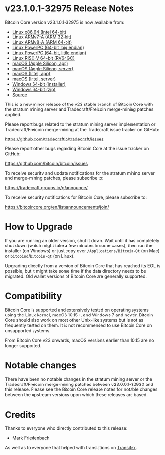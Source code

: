 v23.1.0.1-32975 Release Notes
=============================

Bitcoin Core version v23.1.0.1-32975 is now available from:

  * [Linux x86_64 (Intel 64-bit)](https://s3.amazonaws.com/in.freico.stable/bitcoin-v23.1.0.1-32975-x86_64-linux-gnu.tar.gz)
  * [Linux ARMv7-A (ARM 32-bit)](https://s3.amazonaws.com/in.freico.stable/bitcoin-v23.1.0.1-32975-arm-linux-gnueabihf.tar.gz)
  * [Linux ARMv8-A (ARM 64-bit)](https://s3.amazonaws.com/in.freico.stable/bitcoin-v23.1.0.1-32975-aarch64-linux-gnu.tar.gz)
  * [Linux PowerPC (64-bit, big endian)](https://s3.amazonaws.com/in.freico.stable/bitcoin-v23.1.0.1-32975-powerpc64-linux-gnu.tar.gz)
  * [Linux PowerPC (64-bit, little endian)](https://s3.amazonaws.com/in.freico.stable/bitcoin-v23.1.0.1-32975-powerpc64le-linux-gnu.tar.gz)
  * [Linux RISC-V 64-bit (RV64GC)](https://s3.amazonaws.com/in.freico.stable/bitcoin-v23.1.0.1-32975-riscv64-linux-gnu.tar.gz)
  * [macOS (Apple Silicon, app)](https://s3.amazonaws.com/in.freico.stable/bitcoin-v23.1.0.1-32975-arm64-apple-darwin.dmg)
  * [macOS (Apple Silicon, server)](https://s3.amazonaws.com/in.freico.stable/bitcoin-v23.1.0.1-32975-arm64-apple-darwin.tar.gz)
  * [macOS (Intel, app)](https://s3.amazonaws.com/in.freico.stable/bitcoin-v23.1.0.1-32975-x86_64-apple-darwin.dmg)
  * [macOS (Intel, server)](https://s3.amazonaws.com/in.freico.stable/bitcoin-v23.1.0.1-32975-x86_64-apple-darwin.tar.gz)
  * [Windows 64-bit (installer)](https://s3.amazonaws.com/in.freico.stable/bitcoin-v23.1.0.1-32975-win64-setup.exe)
  * [Windows 64-bit (zip)](https://s3.amazonaws.com/in.freico.stable/bitcoin-v23.1.0.1-32975-win64.zip)
  * [Source](https://github.com/tradecraftio/tradecraft/archive/bitcoin-v23.1.0.1-32975.zip)

This is a new minor release of the v23 stable branch of Bitcoin Core with the
stratum mining server and Tradecraft/Freicoin merge-mining patches applied.

Please report bugs related to the stratum mining server implementation or
Tradecraft/Freicoin merge-mining at the Tradecraft issue tracker on GitHub:

  <https://github.com/tradecraftio/tradecraft/issues>

Please report other bugs regarding Bitcoin Core at the issue tracker on GitHub:

  <https://github.com/bitcoin/bitcoin/issues>

To receive security and update notifications for the stratum mining server and
merge-mining patches, please subscribe to:

  <https://tradecraft.groups.io/g/announce/>

To receive security notifications for Bitcoin Core, please subscribe to:

  <https://bitcoincore.org/en/list/announcements/join/>

How to Upgrade
==============

If you are running an older version, shut it down.  Wait until it has completely
shut down (which might take a few minutes in some cases), then run the installer
(on Windows) or just copy over `/Applications/Bitcoin-Qt` (on Mac) or
`bitcoind`/`bitcoin-qt` (on Linux).

Upgrading directly from a version of Bitcoin Core that has reached its EOL is
possible, but it might take some time if the data directory needs to be
migrated.  Old wallet versions of Bitcoin Core are generally supported.

Compatibility
=============

Bitcoin Core is supported and extensively tested on operating systems using the
Linux kernel, macOS 10.15+, and Windows 7 and newer.  Bitcoin Core should also
work on most other Unix-like systems but is not as frequently tested on them.
It is not recommended to use Bitcoin Core on unsupported systems.

From Bitcoin Core v23 onwards, macOS versions earlier than 10.15 are no longer
supported.

Notable changes
===============

There have been no notable changes in the stratum mining server or the
Tradecraft/Freicoin merge-mining patches between v23.0.0.1-32930 and this
release.  Please see the Bitcoin Core release notes for notable changes between
the upstream versions upon which these releases are based.

Credits
=======

Thanks to everyone who directly contributed to this release:

- Mark Friedenbach

As well as to everyone that helped with translations on
[Transifex](https://www.transifex.com/tradecraft/freicoin-1/).

